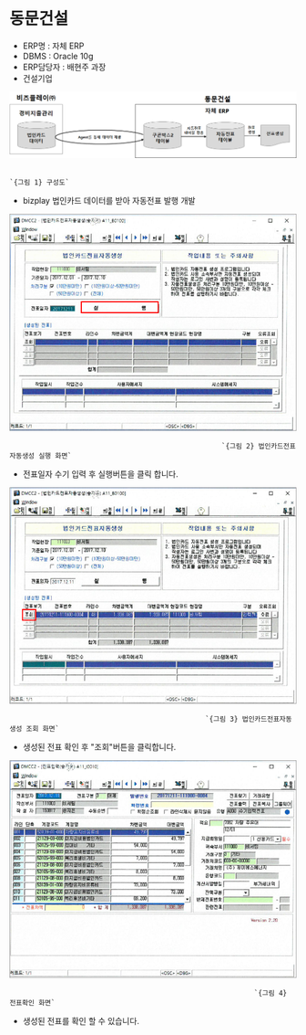 # 동문건설

 - ERP명 : 자체 ERP  
 - DBMS : Oracle 10g  
 - ERP담당자 : 배현주 과장  
 - 건설기업

![](../../../.gitbook/assets/image%20%2876%29.png)

                                                                       `{그림 1} 구성도`

 - bizplay 법인카드 데이터를 받아 자동전표 발행 개발

![](../../../.gitbook/assets/image%20%28113%29.png)

                                                        `{그림 2} 법인카드전표자동생성 실행 화면`

 - 전표일자 수기 입력 후 실행버튼을 클릭 합니다.

![](../../../.gitbook/assets/image%20%2858%29.png)

                                                    `{그림 3} 법인카드전표자동생성 조회 화면`

 - 생성된 전표 확인 후 "조회"버튼을 클릭합니다.

![](../../../.gitbook/assets/image%20%28171%29.png)

                                                                `{그림 4} 전표확인 화면`

 - 생성된 전표를 확인 할 수 있습니다.


